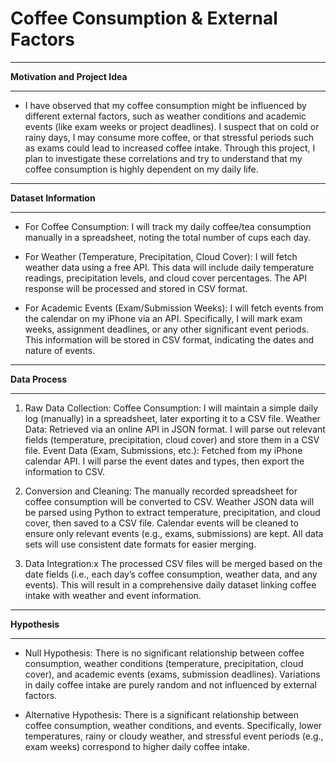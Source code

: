 # Coffee Consumption & External Factors

---

**Motivation and Project Idea**

---


* I have observed that my coffee consumption might be influenced by different external factors, such as weather conditions and academic events (like exam weeks or project deadlines). I suspect that on cold or rainy days, I may consume more coffee, or that stressful periods such as exams could lead to increased coffee intake. Through this project, I plan to investigate these correlations and try to understand that my coffee consumption is highly dependent on my daily life.

---

**Dataset Information**

---

* For Coffee Consumption:
I will track my daily coffee/tea consumption manually in a spreadsheet, noting the total number of cups each day.

* For Weather (Temperature, Precipitation, Cloud Cover):
I will fetch weather data using a free API. This data will include daily temperature readings, precipitation levels, and cloud cover percentages. The API response will be processed and stored in CSV format.

* For Academic Events (Exam/Submission Weeks):
I will fetch events from the calendar on my iPhone via an API. Specifically, I will mark exam weeks, assignment deadlines, or any other significant event periods. This information will be stored in CSV format, indicating the dates and nature of events.
---

**Data Process**

---

1. Raw Data Collection:
Coffee Consumption: I will maintain a simple daily log (manually) in a spreadsheet, later exporting it to a CSV file.
Weather Data: Retrieved via an online API in JSON format. I will parse out relevant fields (temperature, precipitation, cloud cover) and store them in a CSV file.
Event Data (Exam, Submissions, etc.): Fetched from my iPhone calendar API. I will parse the event dates and types, then export the information to CSV.

2. Conversion and Cleaning:
The manually recorded spreadsheet for coffee consumption will be converted to CSV.
Weather JSON data will be parsed using Python to extract temperature, precipitation, and cloud cover, then saved to a CSV file.
Calendar events will be cleaned to ensure only relevant events (e.g., exams, submissions) are kept. All data sets will use consistent date formats for easier merging.

3. Data Integration:x
The processed CSV files will be merged based on the date fields (i.e., each day’s coffee consumption, weather data, and any events). This will result in a comprehensive daily dataset linking coffee intake with weather and event information.

---

**Hypothesis**

---

* Null Hypothesis:
There is no significant relationship between coffee consumption, weather conditions (temperature, precipitation, cloud cover), and academic events (exams, submission deadlines). Variations in daily coffee intake are purely random and not influenced by external factors.

* Alternative Hypothesis:
There is a significant relationship between coffee consumption, weather conditions, and events. Specifically, lower temperatures, rainy or cloudy weather, and stressful event periods (e.g., exam weeks) correspond to higher daily coffee intake.





